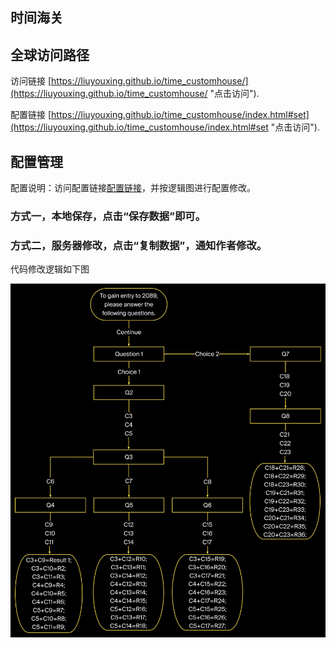 
## 时间海关

## 全球访问路径

访问链接 [https://liuyouxing.github.io/time_customhouse/](https://liuyouxing.github.io/time_customhouse/ "点击访问"). 

配置链接 [https://liuyouxing.github.io/time_customhouse/index.html#set](https://liuyouxing.github.io/time_customhouse/index.html#set "点击访问"). 

## 配置管理

配置说明：访问配置链接[配置链接](https://liuyouxing.github.io/time_customhouse/index.html#set "点击访问")，并按逻辑图进行配置修改。

### 方式一，本地保存，点击“保存数据”即可。

### 方式二，服务器修改，点击“复制数据”，通知作者修改。

代码修改逻辑如下图

![Alt text](img.jpg "按图修改")


